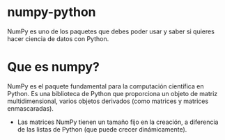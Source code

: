 # numpy-python
  NumPy es uno de los paquetes que debes poder usar y saber si quieres hacer ciencia de datos con Python. 
# Que es numpy?

  NumPy es el paquete fundamental para la computación científica en Python. Es una biblioteca de Python que proporciona un objeto de matriz multidimensional, varios objetos derivados (como matrices y matrices enmascaradas). 
  
  * Las matrices NumPy tienen un tamaño fijo en la creación, a diferencia de las listas de Python (que puede crecer dinámicamente).
